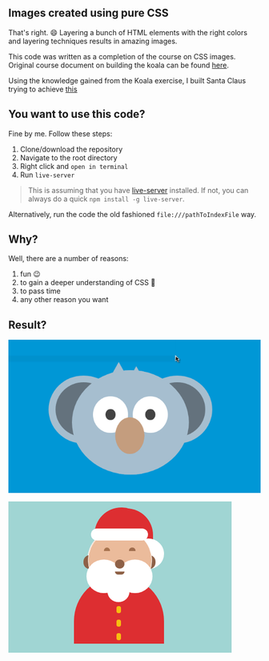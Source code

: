 ## Images created using pure CSS 
That's right. :smile: Layering a bunch of HTML elements with the right colors and layering techniques results in amazing images.


This code was written as a completion of the course on CSS images.
Original course document on building the koala can be found [here](https://medium.com/coding-artist/a-beginners-guide-to-pure-css-images-ef9a5d069dd2).

Using the knowledge gained from the Koala exercise, I built Santa Claus trying to achieve [this](https://codemyui.com/laughing-santa-claus-in-pure-css/) 
## You want to use this code?
Fine by me. Follow these steps:
1. Clone/download the repository
2. Navigate to the root directory
3. Right click and `open in terminal`
4. Run `live-server`

> This is assuming that you have [live-server](https://www.npmjs.com/package/live-server) installed. If not, you can always do a quick `npm install -g live-server`.  

Alternatively, run the code the old fashioned `file:///pathToIndexFile` way.

## Why?
Well, there are a number of reasons:

1. fun :wink:
2. to gain a deeper understanding of CSS :muscle:
3. to pass time 
4. any other reason you want

## Result?
![Screenshot1](screenshots/Screenshot1.png)

![Screenshot1](screenshots/Screenshot2.png)
